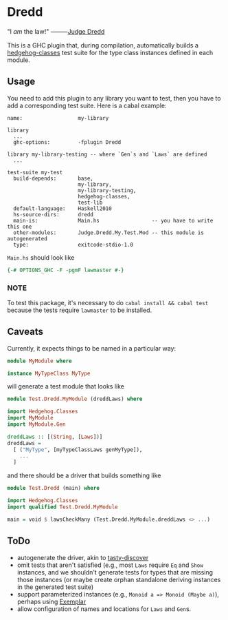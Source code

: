 # Dredd

"I _am_ the law!" ⸻[Judge Dredd](https://en.wikipedia.org/wiki/Judge_Dredd)

This is a GHC plugin that, during compilation, automatically builds a
[hedgehog-classes](https://github.com/hedgehogqa/haskell-hedgehog-classes) test
suite for the type class instances defined in each module.

## Usage

You need to add this plugin to any library you want to test, then you have to
add a corresponding test suite. Here is a cabal example:

```
name:                  my-library

library
  ...
  ghc-options:         -fplugin Dredd

library my-library-testing -- where `Gen`s and `Laws` are defined
  ...

test-suite my-test
  build-depends:       base,
                       my-library,
					   my-library-testing,
                       hedgehog-classes,
                       test-lib
  default-language:    Haskell2010
  hs-source-dirs:      dredd
  main-is:             Main.hs                 -- you have to write this one
  other-modules:       Judge.Dredd.My.Test.Mod -- this module is autogenerated
  type:                exitcode-stdio-1.0
```

`Main.hs` should look like
```haskell
{-# OPTIONS_GHC -F -pgmF lawmaster #-}
```

### NOTE

To test this package, it's necessary to do `cabal install && cabal test` because
the tests require `lawmaster` to be installed.

## Caveats

Currently, it expects things to be named in a particular way:

```haskell
module MyModule where

instance MyTypeClass MyType
```
will generate a test module that looks like
```haskell
module Test.Dredd.MyModule (dreddLaws) where

import Hedgehog.Classes
import MyModule
import MyModule.Gen

dreddLaws :: [(String, [Laws])]
dreddLaws =
  [ ("MyType", [myTypeClassLaws genMyType]),
    ...
  ]
```
and there should be a driver that builds something like
```haskell
module Test.Dredd (main) where

import Hedgehog.Classes
import qualified Test.Dredd.MyModule

main = void $ lawsCheckMany (Test.Dredd.MyModule.dreddLaws <> ...)
```

## ToDo

- autogenerate the driver, akin to [tasty-discover](https://git.coop/decentral1se/tasty-discover)
- omit tests that aren't satisfied (e.g., most `Laws` require `Eq` and `Show` instances, and we shouldn't generate tests for types that are missing those instances (or maybe create orphan standalone deriving instances in the generated test suite)
- support parameterized instances (e.g., `Monoid a => Monoid (Maybe a)`), perhaps using [Exemplar](https://github.com/matt-noonan/exemplar)
- allow configuration of names and locations for `Laws` and `Gen`s.

